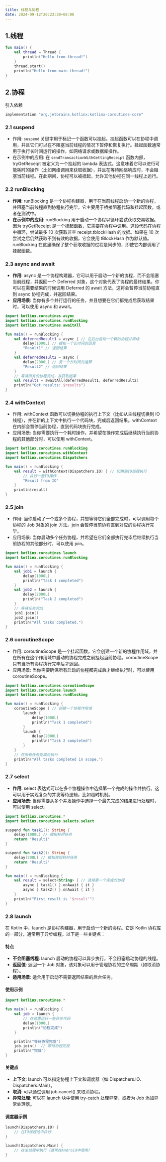 ```yaml
---
title: 线程与协程
date: 2024-09-12T20:23:30+08:00
---
```


## 1.线程
```kotlin
fun main() {
    val thread = Thread {
        println("Hello from thread!")
    }
    thread.start()
    println("Hello from main thread!")
}
```

## 2.协程
引入依赖
```groovy
implementation "org.jetbrains.kotlinx:kotlinx-coroutines-core"
```

### 2.1 suspend
- 作用: `suspend` 关键字用于标记一个函数可以挂起。挂起函数可以在协程中调用，并且它们可以在不阻塞当前线程的情况下暂停和恢复执行。挂起函数通常用于执行长时间运行的操作，如网络请求或数据库操作。
- 在示例中的应用: 在 `sendTransactionWithGettingReceipt` 函数内部，tryGetReceipt 被定义为一个挂起的 lambda 表达式。这意味着它可以进行可能耗时的操作（比如网络调用来获取收据），并且在等待网络响应时，不会阻塞当前线程。在此期间，协程可以被挂起，允许其他协程在同一线程上运行。


### 2.2 runBlocking
- **作用**: runBlocking 是一个协程构建器，用于在当前线程启动一个新的协程，并阻塞当前线程直到协程执行完毕。它主要用于桥接阻塞代码和挂起函数，或者在测试中。
- **在示例中的应用**: runBlocking 用于启动一个协程以循环尝试获取交易收据。因为 tryGetReceipt 是一个挂起函数，它需要在协程中调用。这段代码在协程中循环，尝试最多 10 次获取非空 receipt.tblockHash 的收据。如果在 10 次尝试之后仍然获取不到有效的收据，它会使用 tBlockHash 作为默认值。runBlocking 在这里确保了整个获取收据的过程是同步的，即使它内部调用了挂起函数。


### 2.3 async and await

- **作用**: async 是一个协程构建器，它可以用于启动一个新的协程，而不会阻塞当前线程，并返回一个 Deferred 对象，这个对象代表了协程的最终结果。你可以在需要结果的时候调用 Deferred 的 await 方法，这将会暂停当前协程直到 async 协程完成，并返回结果。
- **应用场景**: 当你有多个并行运行的任务，并且想要在它们都完成后获取结果时，可以使用 async 和 await。

```kotlin
import kotlinx.coroutines.async
import kotlinx.coroutines.runBlocking
import kotlinx.coroutines.awaitAll

fun main() = runBlocking {
    val deferredResult1 = async { // 在后台启动一个新的协程并继续
        delay(1000L) // 模拟一个长时间的运算
        "Result1" // 返回结果
    }
    val deferredResult2 = async {
        delay(2000L) // 另一个长时间的运算
        "Result2" // 返回结果
    }
    // 等待所有的协程完成，并获取结果
    val results = awaitAll(deferredResult1, deferredResult2)
    println("Got results: $results")
}
```


### 2.4 withContext

- 作用: withContext 函数可以切换协程的执行上下文（比如从主线程切换到 IO 线程），并在新的上下文中执行一个代码块，完成后返回结果。withContext 在内部会暂停当前协程，直到代码块执行完成。
- 应用场景: 当你需要执行一个耗时操作，并希望在操作完成后继续执行当前协程的其他部分时，可以使用 withContext。

```kotlin
import kotlinx.coroutines.runBlocking
import kotlinx.coroutines.withContext
import kotlinx.coroutines.Dispatchers

fun main() = runBlocking {
    val result = withContext(Dispatchers.IO) { // 切换到IO线程执行
        // 执行一些IO操作
        "Result from IO"
    }
    println(result)
}
```

### 2.5 join
- 作用: 当你启动了一个或多个协程，并想等待它们全部完成时，可以调用每个协程的 Job 对象的 join 方法。join 会暂停当前协程直到对应的协程执行完毕。
- 应用场景: 当你启动多个任务协程，并希望在它们全部执行完毕后继续执行当前协程的其他部分时，可以使用 join。

```kotlin
import kotlinx.coroutines.launch
import kotlinx.coroutines.runBlocking

fun main() = runBlocking {
    val job1 = launch {
        delay(1000L)
        println("Task 1 completed")
    }
    val job2 = launch {
        delay(2000L)
        println("Task 2 completed")
    }
    // 等待任务完成
    job1.join()
    job2.join()
    println("All tasks completed.")
}
```

### 2.6 coroutineScope

- 作用: coroutineScope 是一个挂起函数，它会创建一个新的协程作用域，并在所有在这个作用域中启动的协程完成之前挂起当前协程。coroutineScope 只有当所有协程执行完毕后才返回。
- 应用场景: 当你需要确保所有启动的协程都完成后才继续执行时，可以使用 coroutineScope。

```kotlin
import kotlinx.coroutines.coroutineScope
import kotlinx.coroutines.launch
import kotlinx.coroutines.runBlocking

fun main() = runBlocking {
    coroutineScope { // 创建一个协程作用域
        launch {
            delay(1000L)
            println("Task 1 completed")
        }
        launch {
            delay(2000L)
            println("Task 2 completed")
        }
    }
    // 在所有任务完成后执行
    println("All tasks completed in scope.")
}
```

### 2.7 select

+ **作用**: select 表达式可以在多个协程操作中选择第一个完成的操作并执行。这可以用于实现复杂的并发等待逻辑，比如超时机制。
+ **应用场景**: 当你需要从多个并发操作中选择一个最先完成的结果进行处理时，可以使用 select。

```kotlin
import kotlinx.coroutines.*
import kotlinx.coroutines.selects.select

suspend fun task1(): String {
    delay(1000L) // 模拟耗时任务
    return "Result1"
}

suspend fun task2(): String {
    delay(200L) // 模拟较短耗时任务
    return "Result2"
}

fun main() = runBlocking {
    val result = select<String> { // 选择第一个完成的协程
        async { task1() }.onAwait { it }
        async { task2() }.onAwait { it }
    }
    println("First result is '$result'")
}
```

### 2.8 launch
在 Kotlin 中，launch 是协程构建器，用于启动一个新的协程。它是 Kotlin 协程库的一部分，通常用于异步编程。以下是一些关键点：

#### 特点
+ **不会阻塞线程**: launch 启动的协程可以异步执行，不会阻塞启动协程的线程。
+ **返回值**: 返回一个 Job 对象，该对象可以用于管理协程的生命周期（如取消协程）。
+ **适用场景**: 适合用于启动不需要返回结果的后台任务。

#### 使用示例

```kotlin
import kotlinx.coroutines.*

fun main() = runBlocking {
    val job = launch {
        // 在这里运行一些异步代码
        delay(1000L)
        println("协程完成")
    }

    println("等待协程完成")
    job.join()  // 等待协程完成
    println("完成")
}
```

#### 关键点
+ **上下文**: launch 可以指定协程上下文和调度器（如 Dispatchers.IO、Dispatchers.Main）。
+ **取消**: 可以通过调用 job.cancel() 来取消协程。
+ **异常处理**: 可以在 launch 块中使用 try-catch 处理异常，或者为 Job 添加异常处理器。

#### 调度器示例
```kotlin
launch(Dispatchers.IO) {
    // 在IO线程池中执行
}

launch(Dispatchers.Main) {
    // 在主线程中执行（通常在Android中使用）
}
```